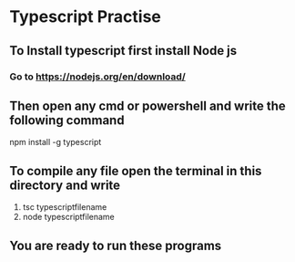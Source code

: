 #            Typescript Practise

## To Install typescript first install Node js
### Go to https://nodejs.org/en/download/

## Then open any cmd or powershell and write the following command
npm install -g typescript

## To compile any file open the terminal in this directory and write 
1) tsc typescriptfilename 
2) node typescriptfilename

## You are ready to run these programs

